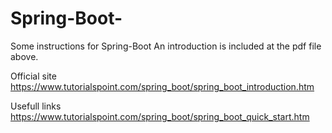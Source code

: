 # Spring-Boot-
Some instructions for Spring-Boot
An introduction is included at the pdf file above.

Official site https://www.tutorialspoint.com/spring_boot/spring_boot_introduction.htm

Usefull links https://www.tutorialspoint.com/spring_boot/spring_boot_quick_start.htm
